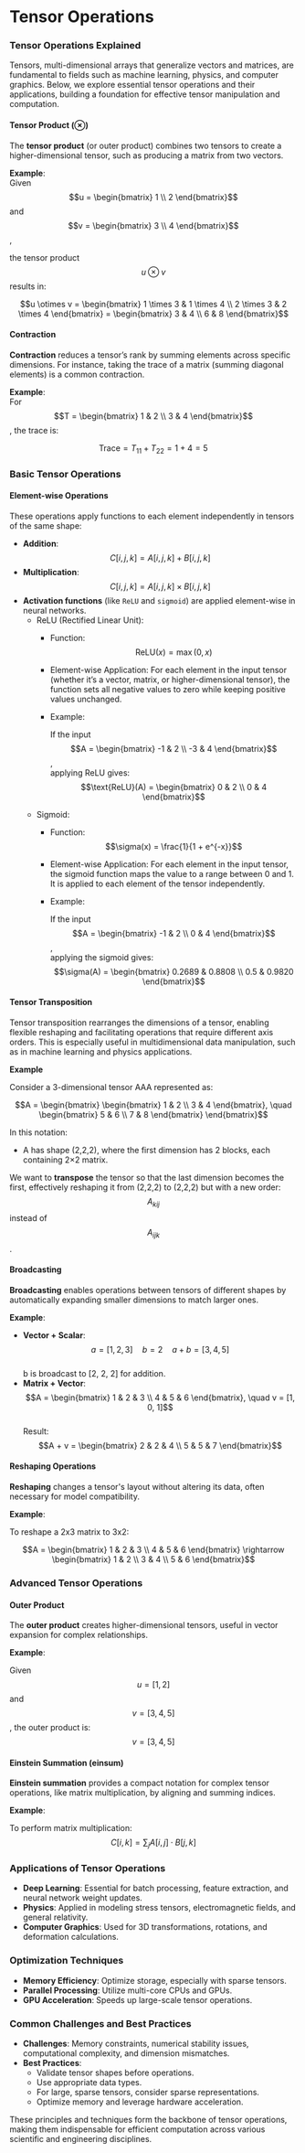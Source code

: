 # Tensor Operations

### Tensor Operations Explained

Tensors, multi-dimensional arrays that generalize vectors and matrices, are fundamental to fields such as machine learning, physics, and computer graphics. Below, we explore essential tensor operations and their applications, building a foundation for effective tensor manipulation and computation.

#### **Tensor Product (⊗)**

The **tensor product** (or outer product) combines two tensors to create a higher-dimensional tensor, such as producing a matrix from two vectors.

**Example**:\
Given $$u = \begin{bmatrix} 1 \\ 2 \end{bmatrix}$$ and $$v = \begin{bmatrix} 3 \\ 4 \end{bmatrix}$$,

the tensor product $$u \otimes v$$ results in:

$$u \otimes v = \begin{bmatrix} 1 \times 3 & 1 \times 4 \\ 2 \times 3 & 2 \times 4 \end{bmatrix} = \begin{bmatrix} 3 & 4 \\ 6 & 8 \end{bmatrix}$$

#### **Contraction**

**Contraction** reduces a tensor’s rank by summing elements across specific dimensions. For instance, taking the trace of a matrix (summing diagonal elements) is a common contraction.

**Example**:\
For $$T = \begin{bmatrix} 1 & 2 \\ 3 & 4 \end{bmatrix}$$, the trace is:

$$\text{Trace} = T_{11} + T_{22} = 1 + 4 = 5$$

### Basic Tensor Operations

#### **Element-wise Operations**

These operations apply functions to each element independently in tensors of the same shape:

* **Addition**: $$C[i,j,k] = A[i,j,k] + B[i,j,k]$$
* **Multiplication**: $$C[i,j,k] = A[i,j,k] \times B[i,j,k]$$
* **Activation functions** (like `ReLU` and `sigmoid`) are applied element-wise in neural networks.
  * ReLU (Rectified Linear Unit):
    * Function: $$\text{ReLU}(x) = \max(0, x)$$
    * Element-wise Application: For each element in the input tensor (whether it’s a vector, matrix, or higher-dimensional tensor), the function sets all negative values to zero while keeping positive values unchanged.
    *   Example:

        If the input $$A = \begin{bmatrix} -1 & 2 \\ -3 & 4 \end{bmatrix}$$ ,\
        applying ReLU gives: $$\text{ReLU}(A) = \begin{bmatrix} 0 & 2 \\ 0 & 4 \end{bmatrix}$$
  * Sigmoid:
    * Function: $$\sigma(x) = \frac{1}{1 + e^{-x}}$$
    * Element-wise Application: For each element in the input tensor, the sigmoid function maps the value to a range between 0 and 1. It is applied to each element of the tensor independently.
    *   Example:

        If the input $$A = \begin{bmatrix} -1 & 2 \\ 0 & 4 \end{bmatrix}$$ ,\
        applying the sigmoid gives: $$\sigma(A) = \begin{bmatrix} 0.2689 & 0.8808 \\ 0.5 & 0.9820 \end{bmatrix}$$

#### **Tensor Transposition**

Tensor transposition rearranges the dimensions of a tensor, enabling flexible reshaping and facilitating operations that require different axis orders. This is especially useful in multidimensional data manipulation, such as in machine learning and physics applications.

**Example**

Consider a 3-dimensional tensor AAA represented as:

$$A = \begin{bmatrix} \begin{bmatrix} 1 & 2 \\ 3 & 4 \end{bmatrix}, \quad \begin{bmatrix} 5 & 6 \\ 7 & 8 \end{bmatrix} \end{bmatrix}$$

In this notation:

* A has shape (2,2,2), where the first dimension has 2 blocks, each containing 2×2 matrix.

We want to **transpose** the tensor so that the last dimension becomes the first, effectively reshaping it from (2,2,2) to (2,2,2) but with a new order: $$A_{kij}$$ instead of $$A_{ijk}$$​.

#### **Broadcasting**

**Broadcasting** enables operations between tensors of different shapes by automatically expanding smaller dimensions to match larger ones.

**Example**:

* **Vector + Scalar**:\
  $$a = [1, 2, 3] \quad b = 2 \quad a + b = [3, 4, 5]$$\
  b is broadcast to \[2, 2, 2] for addition.
* **Matrix + Vector**:\
  $$A = \begin{bmatrix} 1 & 2 & 3 \\ 4 & 5 & 6 \end{bmatrix}, \quad v = [1, 0, 1]$$\
  Result:\
  $$A + v = \begin{bmatrix} 2 & 2 & 4 \\ 5 & 5 & 7 \end{bmatrix}$$

#### **Reshaping Operations**

**Reshaping** changes a tensor's layout without altering its data, often necessary for model compatibility.

**Example**:

To reshape a 2x3 matrix to 3x2:

$$A = \begin{bmatrix} 1 & 2 & 3 \\ 4 & 5 & 6 \end{bmatrix} \rightarrow \begin{bmatrix} 1 & 2 \\ 3 & 4 \\ 5 & 6 \end{bmatrix}$$

### Advanced Tensor Operations

#### **Outer Product**

The **outer product** creates higher-dimensional tensors, useful in vector expansion for complex relationships.

**Example**:

Given $$u = [1, 2]$$ and $$v = [3, 4, 5]$$, the outer product is: $$v = [3, 4, 5]$$

#### **Einstein Summation (einsum)**

**Einstein summation** provides a compact notation for complex tensor operations, like matrix multiplication, by aligning and summing indices.

**Example**:

To perform matrix multiplication: $$C[i, k] = \sum_j A[i, j] \cdot B[j, k]$$

### Applications of Tensor Operations

* **Deep Learning**: Essential for batch processing, feature extraction, and neural network weight updates.
* **Physics**: Applied in modeling stress tensors, electromagnetic fields, and general relativity.
* **Computer Graphics**: Used for 3D transformations, rotations, and deformation calculations.

### Optimization Techniques

* **Memory Efficiency**: Optimize storage, especially with sparse tensors.
* **Parallel Processing**: Utilize multi-core CPUs and GPUs.
* **GPU Acceleration**: Speeds up large-scale tensor operations.

### Common Challenges and Best Practices

* **Challenges**: Memory constraints, numerical stability issues, computational complexity, and dimension mismatches.
* **Best Practices**:
  * Validate tensor shapes before operations.
  * Use appropriate data types.
  * For large, sparse tensors, consider sparse representations.
  * Optimize memory and leverage hardware acceleration.

These principles and techniques form the backbone of tensor operations, making them indispensable for efficient computation across various scientific and engineering disciplines.

